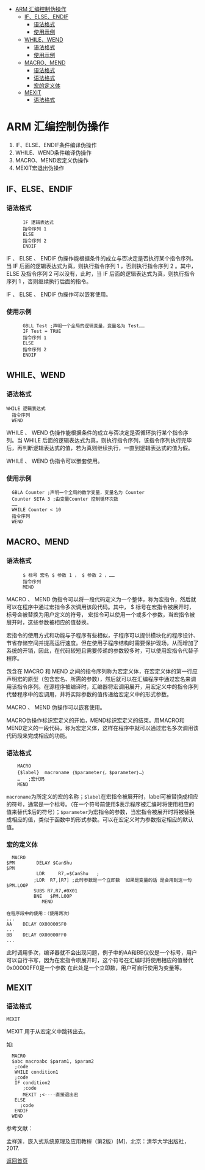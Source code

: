 - [ARM 汇编控制伪操作](#arm-汇编控制伪操作)
  - [IF、ELSE、ENDIF](#ifelseendif)
    - [语法格式](#语法格式)
    - [使用示例](#使用示例)
  - [WHILE、WEND](#whilewend)
    - [语法格式](#语法格式-1)
    - [使用示例](#使用示例-1)
  - [MACRO、MEND](#macromend)
    - [语法格式](#语法格式-2)
    - [语法格式](#语法格式-3)
    - [宏的定义体](#宏的定义体)
  - [MEXIT](#mexit)
    - [语法格式](#语法格式-4)


# ARM 汇编控制伪操作

1.  IF、ELSE、ENDIF条件编译伪操作 
2.  WHILE、WEND条件编译伪操作 
3.  MACRO、MEND宏定义伪操作
4.  MEXIT宏退出伪操作

## IF、ELSE、ENDIF     

### 语法格式

```assembly
      IF 逻辑表达式     
      指令序列 1     
      ELSE     
      指令序列 2     
      ENDIF     
```

IF 、 ELSE 、 ENDIF 伪操作能根据条件的成立与否决定是否执行某个指令序列。当 IF 后面的逻辑表达式为真，则执行指令序列 1 ，否则执行指令序列 2 。其中， ELSE 及指令序列 2 可以没有，此时，当 IF 后面的逻辑表达式为真，则执行指令序列 1 ，否则继续执行后面的指令。

IF 、 ELSE 、 ENDIF 伪操作可以嵌套使用。     

### 使用示例

```assembly
      GBLL Test ;声明一个全局的逻辑变量，变量名为 Test……     
      IF Test = TRUE     
      指令序列 1     
      ELSE     
      指令序列 2     
      ENDIF  
```

## WHILE、WEND 

###  语法格式    

```assembly
WHILE 逻辑表达式     
  指令序列     
  WEND     
```

WHILE 、 WEND 伪操作能根据条件的成立与否决定是否循环执行某个指令序列。当 WHILE 后面的逻辑表达式为真，则执行指令序列，该指令序列执行完毕后，再判断逻辑表达式的值，若为真则继续执行，一直到逻辑表达式的值为假。     

WHILE 、 WEND 伪指令可以嵌套使用。

### 使用示例

```assembly
  GBLA Counter ;声明一个全局的数学变量，变量名为 Counter     
  Counter SETA 3 ;由变量Counter 控制循环次数     
  ……     
  WHILE Counter < 10     
  指令序列     
  WEND  
```

## MACRO、MEND     

### 语法格式     

```assembly
      $ 标号 宏名 $ 参数 1 ， $ 参数 2 ，……     
      指令序列     
      MEND     
```

MACRO 、 MEND 伪指令可以将一段代码定义为一个整体，称为宏指令，然后就可以在程序中通过宏指令多次调用该段代码。其中， \$ 标号在宏指令被展开时，标号会被替换为用户定义的符号， 宏指令可以使用一个或多个参数，当宏指令被展开时，这些参数被相应的值替换。

宏指令的使用方式和功能与子程序有些相似，子程序可以提供模块化的程序设计、节省存储空间并提高运行速度。但在使用子程序结构时需要保护现场，从而增加了系统的开销，因此，在代码较短且需要传递的参数较多时，可以使用宏指令代替子程序。

包含在 MACRO 和 MEND 之间的指令序列称为宏定义体，在宏定义体的第一行应声明宏的原型（包含宏名、所需的参数），然后就可以在汇编程序中通过宏名来调用该指令序列。在源程序被编译时，汇编器将宏调用展开，用宏定义中的指令序列代替程序中的宏调用，并将实际参数的值传递给宏定义中的形式参数。

MACRO 、 MEND 伪操作可以嵌套使用。 

MACRO伪操作标识宏定义的开始，MEND标识宏定义的结束。用MACRO和MEND定义的一段代码，称为宏定义体，这样在程序中就可以通过宏名多次调用该代码段来完成相应的功能。

### 语法格式

```assembly
	MACRO
	{$label}  macroname ｛$parameter｛，$parameter｝…｝
	…	;宏代码
	MEND
```

`macroname`为所定义的宏的名称；`$label`在宏指令被展开时，label可被替换成相应的符号，通常是一个标号。（在一个符号前使用\$表示程序被汇编时将使用相应的值来替代\$后的符号）；`$parameter`为宏指令的参数，当宏指令被展开时将被替换成相应的值，类似于函数中的形式参数。可以在宏定义时为参数指定相应的默认值。

### 宏的定义体

```assembly
  MACRO
$PM        DELAY $CanShu
$PM  
           LDR     R7,=$CanShu   ;
          ;LDR  R7,[R7] ;此时参数是一个立即数  如果是变量的话 是会用到这一句
$PM.LOOP 
          SUBS R7,R7,#0X01
          BNE   $PM.LOOP
             MEND

在程序段中的使用：（使用两次）
...
AA    DELAY 0X000005F0
...
BB    DELAY 0X00000FF0
...
```

此时调用多次，编译器就不会出现问题，例子中的AA和BB仅仅是一个标号，用户可以自行书写，因为在宏指令呗展开时，这个符号在汇编时将使用相应的值替代0x00000FF0是一个参数 在此处是一个立即数，用户可自行使用为变量等。

## MEXIT     

### 语法格式      

```assembly
MEXIT
```

MEXIT 用于从宏定义中跳转出去。 

如: 

```assembly
  MACRO
  $abc macroabc $param1, $param2
   ;code
   WHILE condition1
   ;code
   IF condition2
      ;code
      MEXIT ;<----直接退出宏
   ELSE
     ;code
   ENDIF
  WEND
```




参考文献：

孟祥莲．嵌入式系统原理及应用教程（第2版）[M]．北京：清华大学出版社，2017.



[返回首页](https://github.com/timerring/hardware-tutorial)